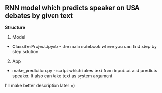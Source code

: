 ## RNN model which predicts speaker on USA debates by given text

**Structure**

1. Model
 * ClassifierProject.ipynb - the main notebook where you can find step by step solution 
 
2. App
 * make_prediction.py - script which takes text from input.txt and predicts speaker. It also can take text as system argument
  
I'll make better description later =)
